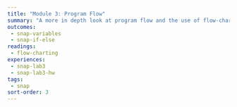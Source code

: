 ```yaml
---
title: "Module 3: Program Flow"
summary: "A more in depth look at program flow and the use of flow-charting and pseudocode in developing and describing programs.."
outcomes:
 - snap-variables
 - snap-if-else
readings:
 - flow-charting
experiences:
 - snap-lab3
 - snap-lab3-hw
tags:
 - snap
sort-order: 3
---
```

